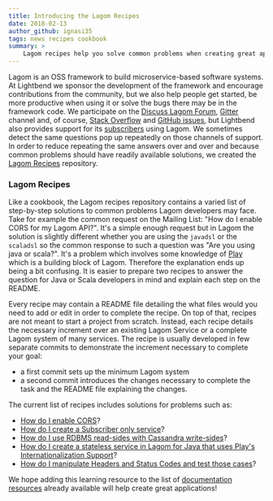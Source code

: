 ```yaml
---
title: Introducing the Lagom Recipes
date: 2018-02-13
author_github: ignasi35
tags: news recipes cookbook
summary: >
    Lagom recipes help you solve common problems when creating great applications with the Lagom Framework.
---
```


Lagom is an OSS framework to build microservice-based software systems. At Lightbend we sponsor the development of the framework and encourage contributions from the community, but we also help people get started, be more productive when using it or solve the bugs there may be in the framework code. We participate on the [Discuss Lagom Forum](https://discuss.lagomframework.com), [Gitter](https://gitter.im/lagom/lagom) channel and, of course, [Stack Overflow](https://stackoverflow.com/questions/tagged/lagom) and [GitHub issues](https://github.com/lagom/lagom/issues), but Lightbend also provides support for its [subscribers](https://www.lightbend.com/subscription) using Lagom. We sometimes detect the same questions pop up repeatedly on those channels of support. In order to reduce repeating the same answers over and over and because common problems should have readily available solutions, we created the [Lagom Recipes](https://github.com/lagom/lagom-recipes) repository.

### Lagom Recipes

Like a cookbook, the Lagom recipes repository contains a varied list of step-by-step solutions to common problems Lagom developers may face. Take for example the common request on the Mailing List: "How do I enable CORS for my Lagom API?". It's a simple enough request but in Lagom the solution is slightly different whether you are using the `javadsl` or the `scaladsl` so the common response to such a question was "Are you using java or scala?". It's a problem which involves some knowledge of [Play](https://www.playframework.com/) which is a building block of Lagom. Therefore the explanation ends up being a bit confusing. It is easier to prepare two recipes to answer the question for Java or Scala developers in mind and explain each step on the README.

Every recipe may contain a README file detailing the what files would you need to add or edit in order to complete the recipe. On top of that, recipes are not meant to start a project from scratch. Instead, each recipe details the necessary increment over an existing Lagom Service or a complete Lagom system of many services. The recipe is usually developed in few separate commits to demonstrate the increment necessary to complete your goal:

* a first commit sets up the minimum Lagom system
* a second commit introduces the changes necessary to complete the task and the README file explaining the changes.

The current list of recipes includes solutions for problems such as:

* [How do I enable CORS](https://github.com/lagom/lagom-recipes/tree/master/cors)?
* [How do I create a Subscriber only service](https://github.com/lagom/lagom-recipes/tree/master/consumer-service)?
* [How do I use RDBMS read-sides with Cassandra write-sides](https://github.com/lagom/lagom-recipes/tree/master/mixed-persistence)?
* [How do I create a stateless service in Lagom for Java that uses Play's Internationalization Support](https://github.com/lagom/lagom-recipes/tree/master/i18n)?
* [How do I manipulate Headers and Status Codes and test those cases](https://github.com/lagom/lagom-recipes/tree/master/http-header-handling)?

We hope adding this learning resource to the list of [documentation resources](https://www.lagomframework.com/documentation/) already available will help create great applications!
